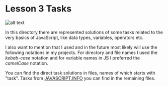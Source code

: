 # Lesson 3 Tasks

![alt text](https://seeklogo.com/images/J/javascript-logo-8892AEFCAC-seeklogo.com.png "JavaScript logo")

In this directory there are represented solutions of some tasks related to the very basics of JavaScript, like data types, variables, operators etc.

I also want to mention that I used and in the future most likely will use the following notations in my projects. For directory and file names I used the _kebab-case_ notation and for variable names in JS I preferred the _camelCase_ notation.

You can find the direct task solutions in files, names of which starts with "task". Tasks from [JAVASCRIPT.INFO](https://javascript.info/) you can find in the remaining files.
